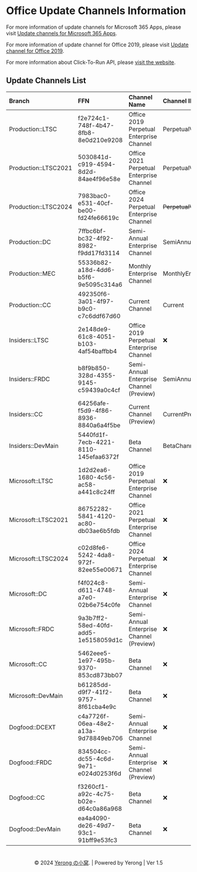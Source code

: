 # Office Update Channels Information

For more information of update channels for Microsoft 365 Apps, please visit [Update channels for Microsoft 365 Apps](https://docs.microsoft.com/en-us/deployoffice/overview-update-channels).

For more information of update channel for Office 2019, please visit [Update channel for Office 2019](https://docs.microsoft.com/en-us/deployoffice/office2019/update#update-channel-for-office-2019).

For more information about Click-To-Run API, please [visit the website](https://mrodevicemgr.officeapps.live.com/mrodevicemgrsvc/api/v2/C2RReleaseData).

## Update Channels List

| Branch | FFN | Channel Name | Channel ID | Last Verification |
| :---- | :---- | :---- | :--- | :---: |
| Production::LTSC | f2e724c1-748f-4b47-8fb8-8e0d210e9208 | Office 2019 Perpetual Enterprise Channel | PerpetualVL2019 | 08/05/2020 |
| Production::LTSC2021 | 5030841d-c919-4594-8d2d-84ae4f96e58e | Office 2021 Perpetual Enterprise Channel | PerpetualVL2021 | 05/21/2021 |
| Production::LTSC2024 | 7983bac0-e531-40cf-be00-fd24fe66619c | Office 2024 Perpetual Enterprise Channel | ~~PerpetualVL2024~~ | 03/24/2024 |
| Production::DC | 7ffbc6bf-bc32-4f92-8982-f9dd17fd3114 | Semi-Annual Enterprise Channel | SemiAnnual | 08/05/2020 |
| Production::MEC | 55336b82-a18d-4dd6-b5f6-9e5095c314a6 | Monthly Enterprise Channel | MonthlyEnterprise | 08/05/2020 |
| Production::CC | 492350f6-3a01-4f97-b9c0-c7c6ddf67d60 | Current Channel | Current | 08/05/2020 |
| Insiders::LTSC | 2e148de9-61c8-4051-b103-4af54baffbb4 | Office 2019 Perpetual Enterprise Channel | ❌ | 05/28/2020 |
| Insiders::FRDC | b8f9b850-328d-4355-9145-c59439a0c4cf | Semi-Annual Enterprise Channel (Preview) | SemiAnnualPreview | 08/05/2020 |
| Insiders::CC | 64256afe-f5d9-4f86-8936-8840a6a4f5be | Current Channel (Preview) | CurrentPreview | 08/05/2020 |
| Insiders::DevMain | 5440fd1f-7ecb-4221-8110-145efaa6372f | Beta Channel | BetaChannel | 08/05/2020 |
| Microsoft::LTSC | 1d2d2ea6-1680-4c56-ac58-a441c8c24ff | Office 2019 Perpetual Enterprise Channel | ❌ | 05/28/2020 |
| Microsoft::LTSC2021 | 86752282-5841-4120-ac80-db03ae6b5fdb | Office 2021 Perpetual Enterprise Channel | ❌ | 05/21/2021 |
| Microsoft::LTSC2024 | c02d8fe6-5242-4da8-972f-82ee55e00671 | Office 2024 Perpetual Enterprise Channel | ❌ | 03/24/2024 |
| Microsoft::DC | f4f024c8-d611-4748-a7e0-02b6e754c0fe | Semi-Annual Enterprise Channel | ❌ | 08/05/2020 |
| Microsoft::FRDC | 9a3b7ff2-58ed-40fd-add5-1e5158059d1c | Semi-Annual Enterprise Channel (Preview) | ❌ | 08/05/2020 |
| Microsoft::CC | 5462eee5-1e97-495b-9370-853cd873bb07 | Beta Channel | ❌ | 08/05/2020 |
| Microsoft::DevMain | b61285dd-d9f7-41f2-9757-8f61cba4e9c | Beta Channel | ❌ | 08/05/2020 |
| Dogfood::DCEXT | c4a7726f-06ea-48e2-a13a-9d78849eb706 | Semi-Annual Enterprise Channel | ❌ | 05/28/2020 |
| Dogfood::FRDC | 834504cc-dc55-4c6d-9e71-e024d0253f6d | Semi-Annual Enterprise Channel (Preview) | ❌ | 05/28/2020 |
| Dogfood::CC | f3260cf1-a92c-4c75-b02e-d64c0a86a968 | Beta Channel | ❌ | 08/05/2020 |
| Dogfood::DevMain | ea4a4090-de26-49d7-93c1-91bff9e53fc3 | Beta Channel | ❌ | 08/05/2020 |

<center>　</center>
<center>© 2024 <a href="https://www.coolhub.top" target="_blank">Yerong の小窝</a>. | Powered by Yerong | Ver 1.5</center>
